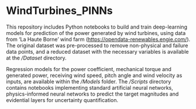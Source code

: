 # WindTurbines_PINNs

This repository includes Python notebooks to build and train deep-learning models for prediction of the power generated by wind turbines, using data from ‘La Haute Borne’ wind farm (https://opendata-renewables.engie.com/). The original dataset was pre-processed to remove non-physical and failure data points, and a reduced dataset with the necessary variables is available at the _/Dataset_ directory.

Regression models for the power coefficient, mechanical torque and generated power, receiving wind speed, pitch angle and wind velocity as inputs, are available within the _/Models_ folder. The _/Scripts_ directory contains notebooks implementing standard artificial neural networks, physics-informed neural networks  to predict the target magnitudes and evidential layers for uncertainty quantification.

